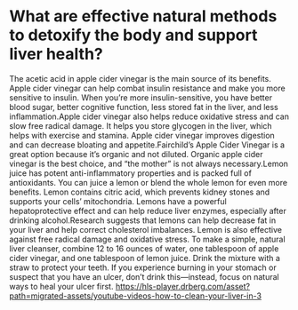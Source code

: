 # What are effective natural methods to detoxify the body and support liver health?

The acetic acid in apple cider vinegar is the main source of its benefits. Apple cider vinegar can help combat insulin resistance and make you more sensitive to insulin. When you’re more insulin-sensitive, you have better blood sugar, better cognitive function, less stored fat in the liver, and less inflammation.Apple cider vinegar also helps reduce oxidative stress and can slow free radical damage. It helps you store glycogen in the liver, which helps with exercise and stamina. Apple cider vinegar improves digestion and can decrease bloating and appetite.Fairchild’s Apple Cider Vinegar is a great option because it’s organic and not diluted. Organic apple cider vinegar is the best choice, and “the mother” is not always necessary.Lemon juice has potent anti-inflammatory properties and is packed full of antioxidants. You can juice a lemon or blend the whole lemon for even more benefits. Lemon contains citric acid, which prevents kidney stones and supports your cells’ mitochondria. Lemons have a powerful hepatoprotective effect and can help reduce liver enzymes, especially after drinking alcohol.Research suggests that lemons can help decrease fat in your liver and help correct cholesterol imbalances. Lemon is also effective against free radical damage and oxidative stress. To make a simple, natural liver cleanser, combine 12 to 16 ounces of water, one tablespoon of apple cider vinegar, and one tablespoon of lemon juice. Drink the mixture with a straw to protect your teeth. If you experience burning in your stomach or suspect that you have an ulcer, don’t drink this—instead, focus on natural ways to heal your ulcer first. https://hls-player.drberg.com/asset?path=migrated-assets/youtube-videos-how-to-clean-your-liver-in-3
